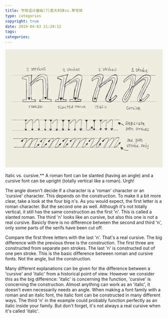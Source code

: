 ```yaml
---
title: 字体设计基础(7)意大利体vs.草写体
type: categories
copyright: true
date: 2019-04-03 21:29:12
tags:
categories:
---
```


![img](字体设计基础-7-意大利体vs-草写体/typebasics-07-20190403213006449.jpg)

Italic vs. cursive.** A roman font can be slanted (having an angle) and a cursive font can be upright (totally vertical like a roman). Urgh!

The angle doesn't decide if a character is a 'roman' character or an 'cursive' character. This depends on the construction. To make it a bit more clear, take a look at the four big n's. As you would expect, the first letter is a roman character. But the second one as well. Although it's not totally vertical, it still has the same construction as the first 'n'. This is called a slanted roman. The third 'n' looks like an cursive, but also this one is not a real cursive. Basicly there is no difference between the second and third 'n', only some parts of the serifs have been cut off.

Compare the first three letters with the last 'n'. That's a real cursive. The big difference with the previous three is the construction. The first three are constructed from separate pen strokes. The last 'n' is constructed out of one pen stroke. This is the basic difference between roman and cursive fonts. Not the angle, but the construction.

Many different explanations can be given for the difference between a 'cursive' and 'italic' from a historical point of view. However we consider this as the big difference: 'italic' is concerning the function, 'cursive' is concerning the construction. Almost anything can work as an 'italic', it doesn't even necessarily needs an angle. When making a font family with a roman and an italic font, the italic font can be constructed in many different ways. The third 'n' in the example could probably function perfectly as an italic inside your family. But don't forget, it's not always a real cursive when it's called 'italic'.